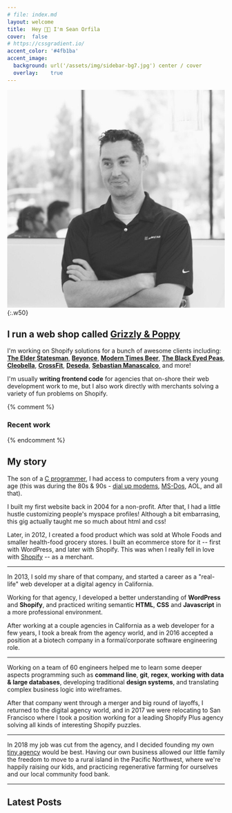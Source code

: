 ```yaml
---
# file: index.md
layout: welcome
title:  Hey 👋🏽 I'm Sean Orfila
cover:  false
# https://cssgradient.io/
accent_color: '#4fb1ba'
accent_image:
  background: url('/assets/img/sidebar-bg7.jpg') center / cover
  overlay:    true
---
```


![Sean's image](/assets/img/sean-orfila5.jpg){:.w50}

## I run a web shop called [Grizzly & Poppy](https://grizzlypoppy.com)
I'm working on Shopify solutions for a bunch of awesome clients including: **[The Elder Statesman](https://elder-statesman.com/)**, **[Beyonce](https://shop.beyonce.com/)**, **[Modern Times Beer](http://www.moderntimesbeer.com/)**, **[The Black Eyed Peas](https://store.blackeyedpeas.com/)**, **[Cleobella](https://shop.cleobella.com/)**, **[CrossFit](https://www.crossfit.com/)**, **[Deseda](https://www.shopdeseda.com/)**, **[Sebastian Manascalco](https://shop.sebastianlive.com/)**, and more!

I'm usually **writing frontend code** for agencies that on-shore their web development work to me, but I also work directly with merchants solving a variety of fun problems on Shopify.

{% comment %}
### Recent work
<!--projects-->
{% endcomment %}

## My story
The son of a [C programmer](https://en.wikipedia.org/wiki/C_programming_language), I had access to computers from a very young age (this was during the 80s & 90s - [dial up modems](https://en.wikipedia.org/wiki/Modem), [MS-Dos](https://en.wikipedia.org/wiki/MS-DOS), AOL, and all that).

I built my first website back in 2004 for a non-profit. After that, I had a little hustle customizing people's myspace profiles! Although a bit embarrasing, this gig actually taught me so much about html and css!

Later, in 2012, I created a food product which was sold at Whole Foods and smaller health-food grocery stores. I built an ecommerce store for it -- first with WordPress, and later with Shopify. This was when I really fell in love with [Shopify](https://shopify.com) -- as a merchant.

---

In 2013, I sold my share of that company, and started a career as a "real-life" web developer at a digital agency in California.

Working for that agency, I developed a better understanding of **WordPress** and **Shopify**, and practiced writing semantic **HTML**, **CSS** and **Javascript** in a more professional environment.

After working at a couple agencies in California as a web developer for a few years, I took a break from the agency world, and in 2016 accepted a position at a biotech company in a formal/corporate software engineering role.

---

Working on a team of 60 engineers helped me to learn some deeper aspects programming such as **command line**, **git**, **regex**, **working with data & large databases**, developing traditional **design systems**, and translating complex business logic into wireframes.

After that company went through a merger and big round of layoffs, I returned to the digital agency world, and in 2017 we were relocating to San Francisco where I took a position working for a leading Shopify Plus agency solving all kinds of interesting Shopify puzzles.

---

In 2018 my job was cut from the agency, and I decided founding my own [tiny agency](https://grizzlypoppy.com) would be best. Having our own business allowed our little family the freedom to move to a rural island in the Pacific Northwest, where we're happily raising our kids, and practicing regenerative farming for ourselves and our local community food bank.

---

## Latest Posts
<!--posts-->
